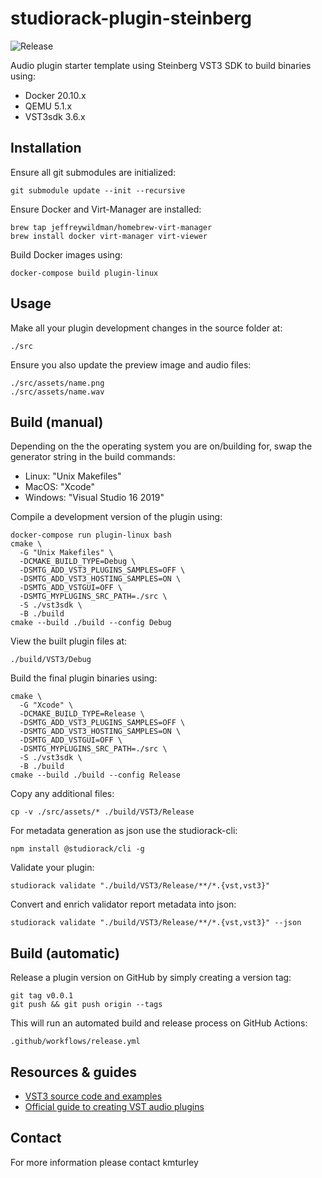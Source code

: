 # studiorack-plugin-steinberg
![Release](https://github.com/studiorack/studiorack-plugin-steinberg/workflows/Release/badge.svg)

Audio plugin starter template using Steinberg VST3 SDK to build binaries using:

* Docker 20.10.x
* QEMU 5.1.x
* VST3sdk 3.6.x


## Installation

Ensure all git submodules are initialized:

    git submodule update --init --recursive

Ensure Docker and Virt-Manager are installed:

    brew tap jeffreywildman/homebrew-virt-manager
    brew install docker virt-manager virt-viewer

Build Docker images using:

    docker-compose build plugin-linux


## Usage

Make all your plugin development changes in the source folder at:

    ./src

Ensure you also update the preview image and audio files:

    ./src/assets/name.png
    ./src/assets/name.wav


## Build (manual)

Depending on the the operating system you are on/building for, swap the generator string in the build commands:

* Linux: "Unix Makefiles"
* MacOS: "Xcode"
* Windows: "Visual Studio 16 2019"

Compile a development version of the plugin using:

    docker-compose run plugin-linux bash
    cmake \
      -G "Unix Makefiles" \
      -DCMAKE_BUILD_TYPE=Debug \
      -DSMTG_ADD_VST3_PLUGINS_SAMPLES=OFF \ 
      -DSMTG_ADD_VST3_HOSTING_SAMPLES=ON \
      -DSMTG_ADD_VSTGUI=OFF \
      -DSMTG_MYPLUGINS_SRC_PATH=./src \
      -S ./vst3sdk \
      -B ./build
    cmake --build ./build --config Debug

View the built plugin files at:

    ./build/VST3/Debug

Build the final plugin binaries using:

    cmake \
      -G "Xcode" \
      -DCMAKE_BUILD_TYPE=Release \
      -DSMTG_ADD_VST3_PLUGINS_SAMPLES=OFF \
      -DSMTG_ADD_VST3_HOSTING_SAMPLES=ON \
      -DSMTG_ADD_VSTGUI=OFF \
      -DSMTG_MYPLUGINS_SRC_PATH=./src \
      -S ./vst3sdk \
      -B ./build
    cmake --build ./build --config Release


Copy any additional files:

    cp -v ./src/assets/* ./build/VST3/Release

For metadata generation as json use the studiorack-cli:

    npm install @studiorack/cli -g

Validate your plugin:

    studiorack validate "./build/VST3/Release/**/*.{vst,vst3}"

Convert and enrich validator report metadata into json:

    studiorack validate "./build/VST3/Release/**/*.{vst,vst3}" --json


## Build (automatic)

Release a plugin version on GitHub by simply creating a version tag:

    git tag v0.0.1
    git push && git push origin --tags

This will run an automated build and release process on GitHub Actions:

    .github/workflows/release.yml


## Resources & guides

* [VST3 source code and examples](https://github.com/steinbergmedia/vst3sdk)
* [Official guide to creating VST audio plugins](https://steinbergmedia.github.io/vst3_doc/vstinterfaces/addownplugs.html)


## Contact

For more information please contact kmturley
